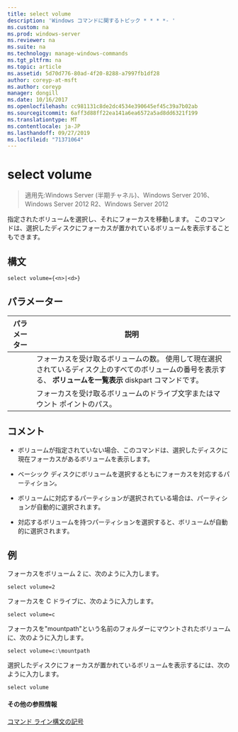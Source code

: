 ```yaml
---
title: select volume
description: 'Windows コマンドに関するトピック * * * *- '
ms.custom: na
ms.prod: windows-server
ms.reviewer: na
ms.suite: na
ms.technology: manage-windows-commands
ms.tgt_pltfrm: na
ms.topic: article
ms.assetid: 5d70d776-80ad-4f20-8288-a7997fb1df28
author: coreyp-at-msft
ms.author: coreyp
manager: dongill
ms.date: 10/16/2017
ms.openlocfilehash: cc981131c8de2dc4534e390645ef45c39a7b02ab
ms.sourcegitcommit: 6aff3d88ff22ea141a6ea6572a5ad8dd6321f199
ms.translationtype: MT
ms.contentlocale: ja-JP
ms.lasthandoff: 09/27/2019
ms.locfileid: "71371064"
---
```

# <a name="select-volume"></a>select volume

>適用先:Windows Server (半期チャネル)、Windows Server 2016、Windows Server 2012 R2、Windows Server 2012

指定されたボリュームを選択し、それにフォーカスを移動します。 このコマンドは、選択したディスクにフォーカスが置かれているボリュームを表示することもできます。  
  
  
  
## <a name="syntax"></a>構文  
  
```  
select volume={<n>|<d>}  
```  
  
## <a name="parameters"></a>パラメーター  
  
| パラメーター |                                                                               説明                                                                                |
|-----------|--------------------------------------------------------------------------------------------------------------------------------------------------------------------------|
|    <n>    | フォーカスを受け取るボリュームの数。 使用して現在選択されているディスク上のすべてのボリュームの番号を表示する、 **ボリュームを一覧表示** diskpart コマンドです。 |
|    <d>    |                                                 フォーカスを受け取るボリュームのドライブ文字またはマウント ポイントのパス。                                                 |
  
## <a name="remarks"></a>コメント  
  
-   ボリュームが指定されていない場合、このコマンドは、選択したディスクに現在フォーカスがあるボリュームを表示します。  
  
-   ベーシック ディスクにボリュームを選択するともにフォーカスを対応するパーティション。  
  
-   ボリュームに対応するパーティションが選択されている場合は、パーティションが自動的に選択されます。  
  
-   対応するボリュームを持つパーティションを選択すると、ボリュームが自動的に選択されます。  
  
## <a name="BKMK_examples"></a>例  
フォーカスをボリューム 2 に、次のように入力します。  
  
```  
select volume=2  
```  
  
フォーカスを C ドライブに、次のように入力します。  
  
```  
select volume=c  
```  
  
フォーカスを"mountpath"という名前のフォルダーにマウントされたボリュームに、次のように入力します。  
  
```  
select volume=c:\mountpath  
```  
  
選択したディスクにフォーカスが置かれているボリュームを表示するには、次のように入力します。  
  
```  
select volume  
```  
  
#### <a name="additional-references"></a>その他の参照情報  
[コマンド ライン構文の記号](command-line-syntax-key.md)  
  

  

